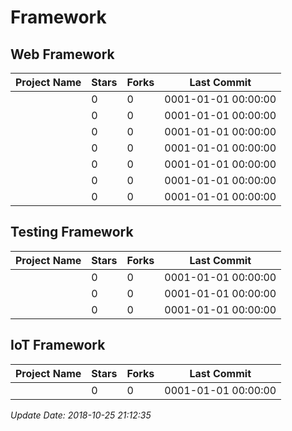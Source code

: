 # Framework

## Web Framework

| Project Name | Stars | Forks | Last Commit |
| ------------ | ----- | ----- | ----------- |
| []() | 0 | 0 | 0001-01-01 00:00:00 |
| []() | 0 | 0 | 0001-01-01 00:00:00 |
| []() | 0 | 0 | 0001-01-01 00:00:00 |
| []() | 0 | 0 | 0001-01-01 00:00:00 |
| []() | 0 | 0 | 0001-01-01 00:00:00 |
| []() | 0 | 0 | 0001-01-01 00:00:00 |
| []() | 0 | 0 | 0001-01-01 00:00:00 |

## Testing Framework

| Project Name | Stars | Forks | Last Commit |
| ------------ | ----- | ----- | ----------- |
| []() | 0 | 0 | 0001-01-01 00:00:00 |
| []() | 0 | 0 | 0001-01-01 00:00:00 |
| []() | 0 | 0 | 0001-01-01 00:00:00 |

## IoT Framework

| Project Name | Stars | Forks | Last Commit |
| ------------ | ----- | ----- | ----------- |
| []() | 0 | 0 | 0001-01-01 00:00:00 |

*Update Date: 2018-10-25 21:12:35*
